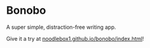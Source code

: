 # Bonobo
A super simple, distraction-free writing app.

Give it a try at [noodlebox1.github.io/bonobo/index.html](noodlebox1.github.io/bonobo/index.html)!
